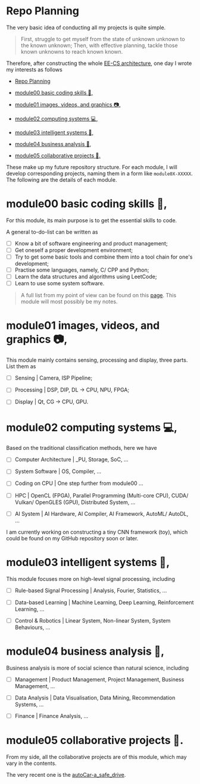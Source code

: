 # Repo Planning

The very basic idea of conducting all my projects is quite simple. 

>  First, struggle to get myself from the state of unknown unknown to the known unknown;
>  Then, with effective planning, tackle those known unknowns to reach known known. 

Therefore, after constructing the whole [EE-CS architecture](https://github.com/chancezhang1275/chancezhang1275/blob/origin/supplementaries/architecture.md), one day I wrote my interests as follows

* [Repo Planning](#repo-planning)

* [module00 basic coding skills :hammer:,](#module00-basic-coding-skills-:hammer:,)

* [module01 images, videos, and graphics :camera:,](#module01-images,-videos,-and-graphics-:camera:,)

* [module02 computing systems :computer:,](#module02-computing-systems-:computer:,)

* [module03 intelligent systems :robot:,](#module03-intelligent-systems-:robot:,)

* [module04 business analysis 💸,](#module04-business-analysis-💸,)

* [module05 collaborative projects :handshake:.](#module05-collaborative-projects-:handshake:.)

These make up my future repository structure. For each module, I will develop corresponding projects, naming them in a form like `module0X-XXXXX`. The following are the details of each module.  



# module00 basic coding skills :hammer:,

For this module, its main purpose is to get the essential skills to code. 

A general to-do-list can be written as 

- [ ] Know a bit of software engineering and product management;
- [ ] Get oneself a proper development environment; 
- [ ] Try to get some basic tools and combine them into a tool chain for one's development;
- [ ] Practise some languages, namely, C/ CPP and Python; 
- [ ] Learn the data structures and algorithms using LeetCode; 
- [ ] Learn to use some system software. 

>A full list from my point of view can be found on this [page](). This module will most possibly be my notes. 



# module01 images, videos, and graphics :camera:,

This module mainly contains sensing, processing and display, three parts. List them as 

- [ ] Sensing | Camera, ISP Pipeline;
- [ ] Processing | DSP, DIP, DL -> CPU, NPU, FPGA;
- [ ] Display | Qt, CG -> CPU, GPU.



# module02 computing systems :computer:,

Based on the traditional classification methods, here we have

- [ ] Computer Architecture | _PU, Storage, SoC, ...
- [ ] System Software | OS, Compiler, ...
- [ ] Coding on CPU | One step further from module00 ...
- [ ] HPC | OpenCL (FPGA), Parallel Programming (Multi-core CPU), CUDA/ Vulkan/ OpenGLES (GPU), Distributed System, ...
- [ ] AI System | AI Hardware, AI Compiler, AI Framework, AutoML/ AutoDL, ...



I am currently working on constructing a tiny CNN framework (toy), which could be found on my GitHub repository soon or later. 



# module03 intelligent systems :robot:,

This module focuses more on high-level signal processing, including

- [ ] Rule-based Signal Processing | Analysis, Fourier, Statistics, ...
- [ ] Data-based Learning | Machine Learning, Deep Learning, Reinforcement Learning, ...
- [ ] Control & Robotics | Linear System, Non-linear System, System Behaviours, ...



# module04 business analysis 💸,

Business analysis is more of social science than natural science, including

- [ ] Management | Product Management, Project Management, Business Management, ...

- [ ] Data Analysis | Data Visualisation, Data Mining, Recommendation Systems, ...

- [ ] Finance | Finance Analysis, ...



# module05 collaborative projects :handshake:.

From my side, all the collaborative projects are of this module, which may vary in the contents. 

The very recent one is the [autoCar-a_safe_drive](https://github.com/chancezhang1275/autoCar-a_safe_drive). 
